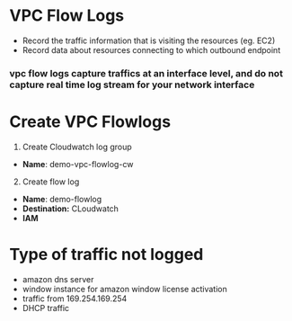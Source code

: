 # VPC Flow Logs
- Record the traffic information that is visiting the resources (eg. EC2)
- Record data about resources connecting to which outbound endpoint
### vpc flow logs capture traffics at an interface level, and do not capture real time log stream for your network interface

# Create VPC Flowlogs
1. Create Cloudwatch log group
- **Name**: demo-vpc-flowlog-cw

2. Create flow log
- **Name**: demo-flowlog
- **Destination:** CLoudwatch
- **IAM**

# Type of traffic not logged
- amazon dns server
- window instance for amazon window license activation
- traffic from 169.254.169.254
- DHCP traffic